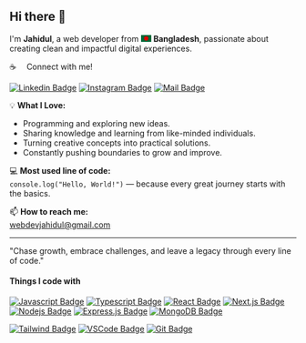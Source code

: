 ## Hi there 👋

<!--## Hi there my gorgeous friend <img src="assets/hello.gif" width="28px" alt="hi">-->

I'm **Jahidul**, a web developer from <img src="assets/bangladesh.png" width="18"/> **Bangladesh**, passionate about creating clean and impactful digital experiences.  

:coffee: &emsp;Connect with me!

<!--[![Facebook Badge](https://img.shields.io/badge/Facebook-1877F2?style=for-the-badge&logo=facebook&logoColor=white)](https://facebook.com/#) 
[![Youtube Badge](https://img.shields.io/badge/YouTube-FF0000?style=for-the-badge&logo=youtube&logoColor=white)](https://youtube.com/#) -->
[![Linkedin Badge](https://img.shields.io/badge/LinkedIn-0077B5?style=for-the-badge&logo=linkedin&logoColor=white)](https://www.linkedin.com/in/jahidul1of1/)
[![Instagram Badge](https://img.shields.io/badge/Instagram-E4405F?style=for-the-badge&logo=instagram&logoColor=white)](https://instagram.com/jahidul1of1)
[![Mail Badge](https://img.shields.io/badge/Gmail-D14836?style=for-the-badge&logo=gmail&logoColor=white)](mailto:webdevjahidul@gmail.com)
<!--[![Twitter Badge](https://img.shields.io/badge/Twitter-1DA1F2?style=for-the-badge&logo=twitter&logoColor=white)](https://twitter.com/jahidul1of1)-->


💡 **What I Love:**  
- Programming and exploring new ideas.  
- Sharing knowledge and learning from like-minded individuals.  
- Turning creative concepts into practical solutions.  
- Constantly pushing boundaries to grow and improve.  

💻 **Most used line of code:**  
`console.log("Hello, World!")` — because every great journey starts with the basics.  

📫 **How to reach me:**  
[webdevjahidul@gmail.com](mailto:webdevjahidul@gmail.com)  

---

"Chase growth, embrace challenges, and leave a legacy through every line of code."  
#### Things I code with

[![Javascript Badge](https://img.shields.io/badge/-Javascript-F0DB4F?style=for-the-badge&labelColor=black&logo=javascript&logoColor=F0DB4F)](#)
[![Typescript Badge](https://img.shields.io/badge/-Typescript-007acc?style=for-the-badge&labelColor=black&logo=typescript&logoColor=007acc)](#)
[![React Badge](https://img.shields.io/badge/-React-61DBFB?style=for-the-badge&labelColor=black&logo=react&logoColor=61DBFB)](#) 
[![Next.js Badge](https://img.shields.io/badge/next.js-000000?style=for-the-badge&logo=nextdotjs&logoColor=white)](#) 
[![Nodejs Badge](https://img.shields.io/badge/-Nodejs-3C873A?style=for-the-badge&labelColor=black&logo=node.js&logoColor=3C873A)](#) 
[![Express.js Badge](https://img.shields.io/badge/Express.js-000000?style=for-the-badge&logo=express&logoColor=white)](#) 
[![MongoDB Badge](https://img.shields.io/badge/MongoDB-4EA94B?style=for-the-badge&logo=mongodb&logoColor=white)](#)
<!--[![GraphQL Badge](https://img.shields.io/badge/-GraphQl-e535ab?style=for-the-badge&labelColor=black&logo=node.js&logoColor=e535ab)](#)-->
<!--[![SASS Badge](https://img.shields.io/badge/Sass-CC6699?style=for-the-badge&logo=sass&logoColor=white)](#) -->
[![Tailwind Badge](https://img.shields.io/badge/Tailwind%20CSS-092749?style=for-the-badge&logo=tailwindcss&logoColor=06B6D4&labelColor=000000)](#) 
[![VSCode Badge](https://img.shields.io/badge/Visual_Studio-5C2D91?style=for-the-badge&logo=visual%20studio&logoColor=white)](#) 
[![Git Badge](https://img.shields.io/badge/Git-F05032?style=for-the-badge&logo=git&logoColor=white)](#)
